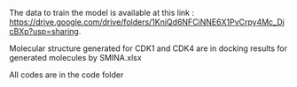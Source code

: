 The data to train the model is available at this link : https://drive.google.com/drive/folders/1KniQd6NFCiNNE6X1PvCrpy4Mc_DicBXp?usp=sharing.

Molecular  structure generated for CDK1 and CDK4 are in  docking results for generated molecules by SMINA.xlsx

All codes are in the code folder
